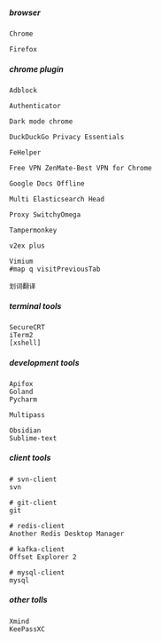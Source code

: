 ##### browser
```textile
Chrome

Firefox

```

##### chrome plugin
```textile
Adblock

Authenticator

Dark mode chrome

DuckDuckGo Privacy Essentials

FeHelper

Free VPN ZenMate-Best VPN for Chrome

Google Docs Offline

Multi Elasticsearch Head

Proxy SwitchyOmega

Tampermonkey

v2ex plus

Vimium
#map q visitPreviousTab

划词翻译

```

##### terminal tools
```textile
SecureCRT
iTerm2
[xshell]

```

##### development tools
```textile
Apifox
Goland
Pycharm

Multipass

Obsidian
Sublime-text

```

##### client tools
```textile
# svn-client
svn

# git-client
git

# redis-client 
Another Redis Desktop Manager

# kafka-client
Offset Explorer 2

# mysql-client
mysql

```

##### other tolls
```textile
Xmind
KeePassXC

```
